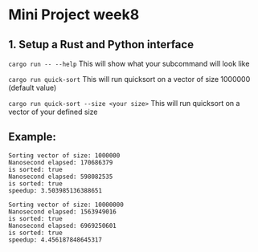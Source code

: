 # Mini Project week8

## 1. Setup a Rust and Python interface

`cargo run -- --help` This will show what your subcommand will look like

`cargo run quick-sort` This will run quicksort on a vector of size 1000000 (default value)

`cargo run quick-sort --size <your size>` This will run quicksort on a vector of your defined size

## Example:
```
Sorting vector of size: 1000000
Nanosecond elapsed: 170686379
is sorted: true
Nanosecond elapsed: 598082535
is sorted: true
speedup: 3.503985136388651
```
```
Sorting vector of size: 10000000
Nanosecond elapsed: 1563949016
is sorted: true
Nanosecond elapsed: 6969250601
is sorted: true
speedup: 4.456187848645317
```